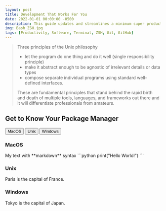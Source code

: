 ```yaml
---
layout: post
title: Development That Works For You
date: 2022-01-01 00:00:00 -0500
description: This guide updates and streamlines a minimum super productive development environment.
img: Bash_ZSH.jpg
tags: [Productivity, Software, Terminal, ZSH, Git, GitHub]
---
```


> Three principles of the Unix philosophy
>
>- let the program do one thing and do it well (single responsibility principle)
>- make it abstract enough to be agnostic of irrelevant details or data types
>- compose separate individual programs using standard well-defined interfaces.
>
> These are fundamental principles that stand behind the rapid birth and death of multiple tools, languages, and frameworks out there and it will differentiate professionals from amateurs.

## Get to Know Your Package Manager

<!-- Last Try!

<table>
<tr>
<td>

  ```csharp
  const int x = 3;
  const string y = "foo";
  readonly Object obj = getObject();
  ```
</td>
<td>

  ```nemerle
  def x : int = 3;
  def y : string = "foo";
  def obj : Object = getObject();
  ```
</td>
<td>
  V
</td>
</tr>
</table> -->

<div class="tabcontentcontainer">

<!-- Tab links -->
<div class="tab">
<button class="tablinks" onclick="openOS(event, 'MacOS')">MacOS</button>
<button class="tablinks" onclick="openOS(event, 'Unix')">Unix</button>
<button class="tablinks" onclick="openOS(event, 'Windows')">Windows</button>
</div>

<!-- Tab content -->
<div id="MacOS" class="tabcontent">
<h3>MacOS</h3>

<div markdown="1">
My text with **markdown** syntax
```python
print("Hello World!")
```
</div>

</div>

<div id="Unix" class="tabcontent">
<h3>Unix</h3>
<p>Paris is the capital of France.</p>
</div>

<div id="Windows" class="tabcontent">
<h3>Windows</h3>
<p>Tokyo is the capital of Japan.</p>
</div>

</div>

<script>
function openOS(evt, cityName) {
  var i, tabcontent, tablinks;
  tabcontent = document.getElementsByClassName("tabcontent");
  for (i = 0; i < tabcontent.length; i++) {
    tabcontent[i].style.display = "none";
  }
  tablinks = document.getElementsByClassName("tablinks");
  for (i = 0; i < tablinks.length; i++) {
    tablinks[i].className = tablinks[i].className.replace(" active", "");
  }
  document.getElementById(cityName).style.display = "block";
  evt.currentTarget.className += " active";
}
</script>
